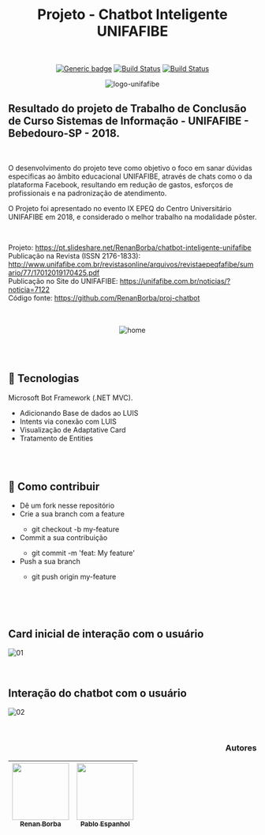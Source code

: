 <div align="center">

# Projeto - Chatbot Inteligente UNIFAFIBE

</div>

<br>

<div align="center">
  
[![Generic badge](https://img.shields.io/badge/Made%20by-Renan%20Borba,%20Pablo%20Espanhol-purple.svg)](https://shields.io/) [![Build Status](https://img.shields.io/github/stars/RenanBorba/proj-chatbot.svg)](https://github.com/RenanBorba/proj-chatbot) [![Build Status](https://img.shields.io/github/forks/RenanBorba/proj-chatbot.svg)](https://github.com/RenanBorba/proj-chatbot)
  
![logo-unifafibe](https://github.com/RenanBorba/proj-chatbot/assets/48495838/9dda87ca-26c1-451c-9259-461822ad1a90)

</div>

## Resultado do projeto de Trabalho de Conclusão de Curso Sistemas de Informação - UNIFAFIBE - Bebedouro-SP - 2018. 
<br>

O desenvolvimento do projeto teve como objetivo o foco em sanar dúvidas especificas ao âmbito educacional UNIFAFIBE, através de chats como o da plataforma Facebook, resultando em redução de gastos, esforços de profissionais e na padronização de atendimento. <br>

O Projeto foi apresentado no evento IX EPEQ do Centro Universitário UNIFAFIBE em 2018, e considerado o melhor trabalho na modalidade pôster.
</p>

<br>

Projeto: https://pt.slideshare.net/RenanBorba/chatbot-inteligente-unifafibe <br>
Publicação na Revista (ISSN 2176-1833): http://www.unifafibe.com.br/revistasonline/arquivos/revistaepeqfafibe/sumario/77/17012019170425.pdf <br>
Publicação no Site do UNIFAFIBE: https://unifafibe.com.br/noticias/?noticia=7122 <br>
Código fonte: https://github.com/RenanBorba/proj-chatbot <br>
<br><br>

<div align="center">
  
![home](https://user-images.githubusercontent.com/48495838/127673997-b58c756d-2bc4-4ba7-a404-a5186d2e3287.png)

</div>

<br><br>

## :rocket: Tecnologias
Microsoft Bot Framework (.NET MVC).
<ul>
  <li>Adicionando Base de dados ao LUIS</li>
  <li>Intents via conexão com LUIS</li>
  <li>Visualização de Adaptative Card</li>
  <li>Tratamento de Entities</li>
</ul>

<br><br>

## :punch: Como contribuir
<ul>
  <li>Dê um fork nesse repositório</li>
  <li>Crie a sua branch com a feature</li>
    <ul>
      <li>git checkout -b my-feature</li>
    </ul>
  <li>Commit a sua contribuição</li>
    <ul>
      <li>git commit -m 'feat: My feature'</li>
    </ul>
  <li>Push a sua branch</li>
    <ul>
      <li>git push origin my-feature</li>
    </ul>
</ul>
<br><br><br>

## Card inicial de interação com o usuário

![01](https://user-images.githubusercontent.com/48495838/54566949-11e88180-49b1-11e9-9792-956a31b6a1a5.jpg)

<br>

## Interação do chatbot com o usuário

![02](https://user-images.githubusercontent.com/48495838/54567190-c8e4fd00-49b1-11e9-8af1-e14c7be1e8b6.jpg)

<br>

<div align="right">

### Autores

| [<img src="https://avatars.githubusercontent.com/u/48495838?s=400&u=db3c424ef8b6b0dffd5e133e470c0ed6ac3c3a0e&v=4" width=115><br><sub>Renan Borba</sub>](https://github.com/RenanBorba) |  [<img src="https://avatars.githubusercontent.com/u/11250989?v=4" width=115><br><sub>Pablo Espanhol</sub>](https://github.com/pabloespanhol) |
| :---: | :---: | 

</div>
